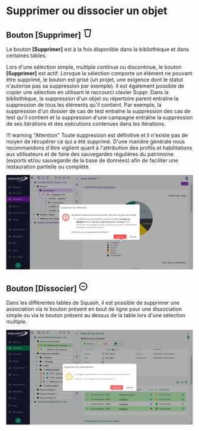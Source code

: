# Supprimer ou dissocier un objet

## Bouton [Supprimer] ![icone de suppression](resources/delete.png)

Le bouton **[Supprimer]** est à la fois disponible dans la bibliothèque et dans certaines tables.

Lors d'une sélection simple, multiple continue ou discontinue, le bouton **[Supprimer]** est actif. Lorsque la sélection comporte un élément ne pouvant être supprimé, le bouton est grisé (un projet, une exigence dont le statut n'autorise pas sa suppression par exemple). Il est également possible de copier une sélection en utilisant le raccourci clavier Suppr.
Dans la bibliothèque, la suppression d'un objet ou répertoire parent entraîne la suppression de tous les éléments qu'il contient. Par exemple, la suppression d'un dossier de cas de test entraîne la suppression des cas de test qu'il contient et la suppression d'une campagne entraîne la suppression de ses itérations et des exécutions contenues dans les itérations.

!!! warning "Attention" Toute suppression est définitive et il n'existe pas de moyen de récupérer ce qui a été supprimé. D'une manière générale nous recommandons d'être vigilent quant à l'attribution des profils et habilitations aux utilisateurs et de faire des sauvegardes régulières du patrimoine (exports et/ou sauvegarde de la base de données) afin de faciliter une restauration partielle ou complète.

![Supprimer plusieurs objets](resources/suppression-fr.png)


## Bouton [Dissocier] ![icone de dissociation](resources/unlike.png)
Dans les différentes tables de Squash, il est possible de supprimer une association via le bouton présent en bout de ligne pour une dissociation simple ou via le bouton présent au dessus de la table lors d'une sélection multiple.

![Supprimer des associations](resources/dissociation-fr.png)

<!--stackedit_data:
eyJoaXN0b3J5IjpbLTkyNTEzNzk5LDEyMjQwNzc3MCwxMjUxNT
M5MDkyLC04MzY4MjE5OTVdfQ==
-->

